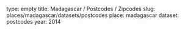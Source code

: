 type: empty
title: Madagascar / Postcodes / Zipcodes
slug: places/madagascar/datasets/postcodes
place: madagascar
dataset: postcodes
year: 2014
